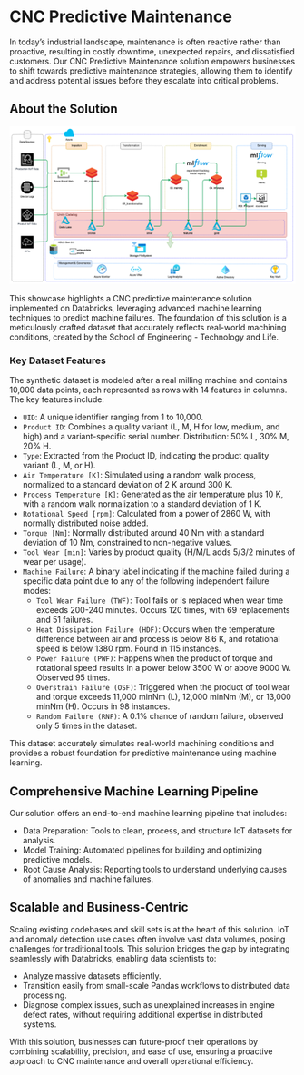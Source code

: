 # CNC Predictive Maintenance

In today’s industrial landscape, maintenance is often reactive rather than proactive, resulting in costly downtime, unexpected repairs, and dissatisfied customers. Our CNC Predictive Maintenance solution empowers businesses to shift towards predictive maintenance strategies, allowing them to identify and address potential issues before they escalate into critical problems.

## About the Solution

![](./docs/diagrams/diagrams-target-architecture.png)

This showcase highlights a CNC predictive maintenance solution implemented on Databricks, leveraging advanced machine learning techniques to predict machine failures. The foundation of this solution is a meticulously crafted dataset that accurately reflects real-world machining conditions, created by the School of Engineering - Technology and Life.

### Key Dataset Features

The synthetic dataset is modeled after a real milling machine and contains 10,000 data points, each represented as rows with 14 features in columns. The key features include:

- `UID`: A unique identifier ranging from 1 to 10,000.
- `Product ID`: Combines a quality variant (L, M, H for low, medium, and high) and a variant-specific serial number. Distribution: 50% L, 30% M, 20% H.
- `Type`: Extracted from the Product ID, indicating the product quality variant (L, M, or H).
- `Air Temperature [K]`: Simulated using a random walk process, normalized to a standard deviation of 2 K around 300 K.
- `Process Temperature [K]`: Generated as the air temperature plus 10 K, with a random walk normalization to a standard deviation of 1 K.
- `Rotational Speed [rpm]`: Calculated from a power of 2860 W, with normally distributed noise added.
- `Torque [Nm]`: Normally distributed around 40 Nm with a standard deviation of 10 Nm, constrained to non-negative values.
- `Tool Wear [min]`: Varies by product quality (H/M/L adds 5/3/2 minutes of wear per usage).
- `Machine Failure`: A binary label indicating if the machine failed during a specific data point due to any of the following independent failure modes:
  - `Tool Wear Failure (TWF)`: Tool fails or is replaced when wear time exceeds 200-240 minutes. Occurs 120 times, with 69 replacements and 51 failures.
  - `Heat Dissipation Failure (HDF)`: Occurs when the temperature difference between air and process is below 8.6 K, and rotational speed is below 1380 rpm. Found in 115 instances.
  - `Power Failure (PWF)`: Happens when the product of torque and rotational speed results in a power below 3500 W or above 9000 W. Observed 95 times.
  - `Overstrain Failure (OSF)`: Triggered when the product of tool wear and torque exceeds 11,000 minNm (L), 12,000 minNm (M), or 13,000 minNm (H). Occurs in 98 instances.
  - `Random Failure (RNF)`: A 0.1% chance of random failure, observed only 5 times in the dataset.

This dataset accurately simulates real-world machining conditions and provides a robust foundation for predictive maintenance using machine learning.

## Comprehensive Machine Learning Pipeline

Our solution offers an end-to-end machine learning pipeline that includes:

- Data Preparation: Tools to clean, process, and structure IoT datasets for analysis.
- Model Training: Automated pipelines for building and optimizing predictive models.
- Root Cause Analysis: Reporting tools to understand underlying causes of anomalies and machine failures.

## Scalable and Business-Centric

Scaling existing codebases and skill sets is at the heart of this solution. IoT and anomaly detection use cases often involve vast data volumes, posing challenges for traditional tools. This solution bridges the gap by integrating seamlessly with Databricks, enabling data scientists to:

- Analyze massive datasets efficiently.
- Transition easily from small-scale Pandas workflows to distributed data processing.
- Diagnose complex issues, such as unexplained increases in engine defect rates, without requiring additional expertise in distributed systems.

With this solution, businesses can future-proof their operations by combining scalability, precision, and ease of use, ensuring a proactive approach to CNC maintenance and overall operational efficiency.
